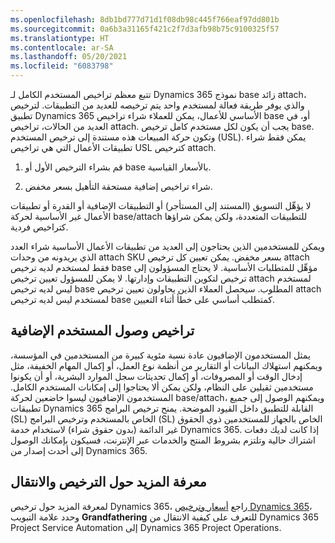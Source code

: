 ```yaml
---
ms.openlocfilehash: 8db1bd777d71d1f08db98c445f766eaf97dd801b
ms.sourcegitcommit: 0a6b3a31165f421c2f7d3afb98b75c9100325f57
ms.translationtype: HT
ms.contentlocale: ar-SA
ms.lasthandoff: 05/20/2021
ms.locfileid: "6083798"
---
```

تتبع معظم تراخيص المستخدم الكامل لـ Dynamics 365 نموذج base زائد attach، والذي يوفر طريقة فعالة لمستخدم واحد يتم ترخيصه للعديد من التطبيقات. لترخيص تطبيق Dynamics 365 الأساسي للأعمال، يمكن للعملاء شراء تراخيص base أو، في العديد من الحالات، تراخيص attach. يجب أن يكون لكل مستخدم كامل ترخيص base. وتكون حركة المبيعات هذه مستندة إلى ترخيص المستخدم (USL). يمكن فقط شراء تطبيقات الأعمال التي هي تراخيص USL كترخيص attach.

1.  قم بشراء الترخيص الأول أو base بالأسعار القياسية.

1.  شراء تراخيص إضافية مستحقة التأهيل بسعر مخفض.

لا يؤهِّل التسويق (المستند إلى المستأجر) أو التطبيقات الإضافية أو القدرة أو تطبيقات الأعمال غير الأساسية لحركة base/attach للتطبيقات المتعددة، ولكن يمكن شراؤها كتراخيص فردية.

ويمكن للمستخدمين الذين يحتاجون إلى العديد من تطبيقات الأعمال الأساسية شراء العدد الذي يريدونه من وحدات attach SKU بسعر مخفض. يمكن تعيين كل ترخيص attach فقط لمستخدم لديه ترخيص base مؤهِّل للمتطلبات الأساسية. لا يحتاج المسؤولون إلى ترخيص لتكوين التطبيقات وإدارتها. لا يمكن للمسؤول تعيين ترخيص attach لمستخدم ليس لديه ترخيص base المطلوب. سيحصل العملاء الذين يحاولون تعيين ترخيص attach لمستخدم ليس لديه ترخيص base كمتطلب أساسي على خطأ أثناء التعيين.

## <a name="additional-user-access-licenses"></a>تراخيص وصول المستخدم الإضافية 

يمثل المستخدمون الإضافيون عادة نسبة مئوية كبيرة من المستخدمين في المؤسسة، ويمكنهم استهلاك البيانات أو التقارير من أنظمة نوع العمل، أو إكمال المهام الخفيفة، مثل إدخال الوقت أو المصروفات، أو إكمال تحديثات سجل الموارد البشرية، أو أن يكونوا مستخدمين ثقيلين على النظام، ولكن يمكن ألا يحتاجوا إلى إمكانات المستخدم الكامل. المستخدمون الإضافيون ليسوا خاضعين لحركة base/attach، ويمكنهم الوصول إلى جميع تطبيقات Dynamics 365 القابلة للتطبيق داخل القيود الموضحة. يمنح ترخيص البرامج (SL) الخاص بالمستخدم وترخيص البرامج (SL) الخاص بالجهاز للمستخدمين ذوي الحقوق غير الدائمة (بدون حقوق شراء) لاستخدام خدمة Dynamics 365. إذا كانت لديك دفعات اشتراك حالية وتلتزم بشروط المنتج والخدمات عبر الإنترنت، فسيكون بإمكانك الوصول إلى أحدث إصدار من Dynamics 365.

## <a name="learn-more-about-licensing-and-transitioning"></a>معرفة المزيد حول الترخيص والانتقال

لمعرفة المزيد حول ترخيص Dynamics 365، راجع [أسعار وترخيص Dynamics 365](https://businessapplications.transform.microsoft.com/resources/pricing-and-licensing/?azure-portal=true)، وحدد علامة التبويب **Grandfathering**‎ للتعرف على كيفية الانتقال من Dynamics 365 Project Service Automation إلى Dynamics 365 Project Operations.

